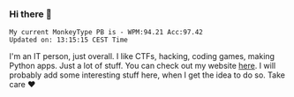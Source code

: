 ### Hi there 👋
<!-- PB START -->
```
My current MonkeyType PB is - WPM:94.21 Acc:97.42
Updated on: 13:15:15 CEST Time
```
<!-- PB END -->
I'm an IT person, just overall. I like CTFs, hacking, coding games, making Python apps. Just a lot of stuff.
You can check out my website [here](https://skill3472.github.io/).
I will probably add some interesting stuff here, when I get the idea to do so. Take care ❤️
